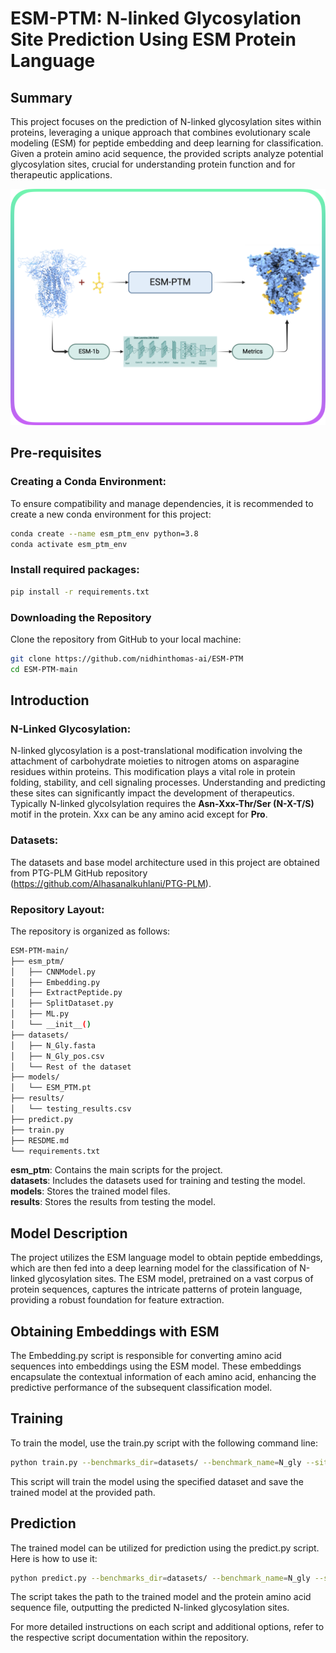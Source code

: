 # ESM-PTM: N-linked Glycosylation Site Prediction Using ESM Protein Language

## Summary
This project focuses on the prediction of N-linked glycosylation sites within proteins, leveraging a unique approach that combines evolutionary scale modeling (ESM) for peptide embedding and deep learning for classification. Given a protein amino acid sequence, the provided scripts analyze potential glycosylation sites, crucial for understanding protein function and for therapeutic applications.

![Alt text](./ESM_PTM.png)

## Pre-requisites

### Creating a Conda Environment:
To ensure compatibility and manage dependencies, it is recommended to create a new conda environment for this project:

```bash
conda create --name esm_ptm_env python=3.8
conda activate esm_ptm_env
```

### Install required packages:
```bash
pip install -r requirements.txt
```

### Downloading the Repository
Clone the repository from GitHub to your local machine:

```bash
git clone https://github.com/nidhinthomas-ai/ESM-PTM
cd ESM-PTM-main
```

## Introduction

### N-Linked Glycosylation:
N-linked glycosylation is a post-translational modification involving the attachment of carbohydrate moieties to nitrogen atoms on asparagine residues within proteins. This modification plays a vital role in protein folding, stability, and cell signaling processes. Understanding and predicting these sites can significantly impact the development of therapeutics. Typically N-linked glycolsylation requires the **Asn-Xxx-Thr/Ser (N-X-T/S)** motif in the protein. Xxx can be any amino acid except for **Pro**.

### Datasets:

The datasets and base model architecture used in this project are obtained from PTG-PLM GitHub repository (https://github.com/Alhasanalkuhlani/PTG-PLM).

### Repository Layout:

The repository is organized as follows:
```bash
ESM-PTM-main/  
├── esm_ptm/  
│   ├── CNNModel.py  
│   ├── Embedding.py  
│   ├── ExtractPeptide.py  
│   ├── SplitDataset.py  
│   ├── ML.py  
│   └── __init__()  
├── datasets/  
│   ├── N_Gly.fasta  
│   ├── N_Gly_pos.csv  
│   └── Rest of the dataset  
├── models/  
│   └── ESM_PTM.pt  
├── results/  
│   └── testing_results.csv  
├── predict.py  
├── train.py  
├── RESDME.md  
└── requirements.txt 
```

**esm_ptm**: Contains the main scripts for the project.  
**datasets**: Includes the datasets used for training and testing the model.  
**models**: Stores the trained model files.  
**results**: Stores the results from testing the model.

## Model Description

The project utilizes the ESM language model to obtain peptide embeddings, which are then fed into a deep learning model for the classification of N-linked glycosylation sites. The ESM model, pretrained on a vast corpus of protein sequences, captures the intricate patterns of protein language, providing a robust foundation for feature extraction.

## Obtaining Embeddings with ESM

The Embedding.py script is responsible for converting amino acid sequences into embeddings using the ESM model. These embeddings encapsulate the contextual information of each amino acid, enhancing the predictive performance of the subsequent classification model.

## Training

To train the model, use the train.py script with the following command line:

```bash
python train.py --benchmarks_dir=datasets/ --benchmark_name=N_gly --site=N --w=12 --plm=esm1v_t33_650M_UR90S_1 --model_save_path=models/
```

This script will train the model using the specified dataset and save the trained model at the provided path.

## Prediction

The trained model can be utilized for prediction using the predict.py script. Here is how to use it:

```bash
python predict.py --benchmarks_dir=datasets/ --benchmark_name=N_gly --site=N --w=12 --plm=esm1v_t33_650M_UR90S_1 --model_path=models/ESM_PTM.pt --result_path results/
```
The script takes the path to the trained model and the protein amino acid sequence file, outputting the predicted N-linked glycosylation sites.

For more detailed instructions on each script and additional options, refer to the respective script documentation within the repository.
